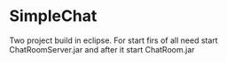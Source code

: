# SimpleChat
Two project build in eclipse. For start firs of all need start ChatRoomServer.jar and after it start ChatRoom.jar
